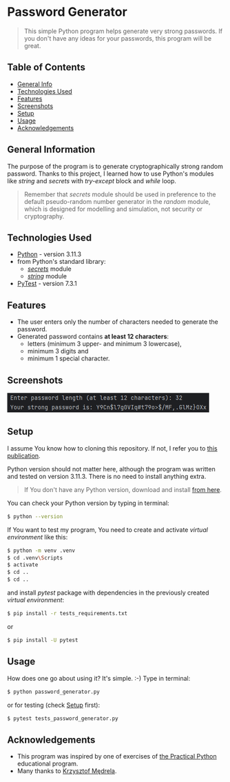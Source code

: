 # Password Generator
> This simple Python program helps generate very strong passwords. 
> If you don't have any ideas for your passwords, this program will be great.


## Table of Contents
* [General Info](#general-information)
* [Technologies Used](#technologies-used)
* [Features](#features)
* [Screenshots](#screenshots)
* [Setup](#setup)
* [Usage](#usage)
* [Acknowledgements](#acknowledgements)


## General Information
The purpose of the program is to generate cryptographically strong random password. 
Thanks to this project, I learned how to use Python's modules like _string_ and _secrets_ with 
_try-except_ block and _while_ loop.

> Remember that _secrets_ module should be used in preference to the default pseudo-random number 
> generator in the _random_ module, which is designed for modelling and simulation, 
> not security or cryptography.


## Technologies Used
- [Python](https://www.python.org/) - version 3.11.3
- from Python's standard library:
  - [_secrets_](https://docs.python.org/3/library/secrets.html) module
  - [_string_](https://docs.python.org/3/library/string.html) module
- [PyTest](https://pytest.org/) - version 7.3.1


## Features
- The user enters only the number of characters needed to generate the password.
- Generated password contains **at least 12 characters**:
  - letters (minimum 3 upper- and minimum 3 lowercase),
  - minimum 3 digits and
  - minimum 1 special character.


## Screenshots
![Example screenshot](./img/screenshot.png)


## Setup
I assume You know how to cloning this repository. If not, I refer you to 
[this publication](https://docs.github.com/en/repositories/creating-and-managing-repositories/cloning-a-repository).

Python version should not matter here, although the program was written and tested on version 3.11.3. 
There is no need to install anything extra.

> If You don't have any Python version, download and install [from here](https://www.python.org/).

You can check your Python version by typing in terminal:
```bash
$ python --version
```

If You want to test my program, You need to create and activate _virtual environment_ like this:
```bash
$ python -m venv .venv
$ cd .venv\Scripts
$ activate
$ cd ..
$ cd ..
```
and install _pytest_ package with dependencies in the previously created _virtual environment_:
``` bash
$ pip install -r tests_requirements.txt
```
or
``` bash
$ pip install -U pytest
```

## Usage
How does one go about using it? It's simple. :-) Type in terminal:
```bash
$ python password_generator.py
```
or for testing (check [Setup](#setup) first):
```bash
$ pytest tests_password_generator.py
```

## Acknowledgements
- This program was inspired by one of exercises of
[the Practical Python](https://praktycznypython.pl/) educational program.
- Many thanks to [Krzysztof Mędrela](https://medrela.com/).
